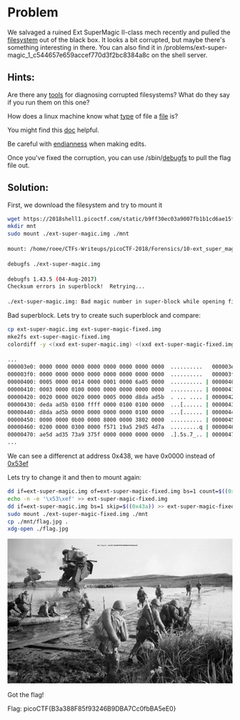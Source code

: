 # Problem
We salvaged a ruined Ext SuperMagic II-class mech recently and pulled the [filesystem](https://2018shell1.picoctf.com/static/b9ff30ec03a9007fb1b1cd6ae15fae84/ext-super-magic.img) out of the black box. It looks a bit corrupted, but maybe there's something interesting in there. You can also find it in /problems/ext-super-magic_1_c544657e659accef770d3f2bc8384a8c on the shell server.

## Hints:
Are there any [tools](https://en.wikipedia.org/wiki/Fsck) for diagnosing corrupted filesystems? What do they say if you run them on this one?

How does a linux machine know what [type](https://www.garykessler.net/library/file_sigs.html) of file a [file](https://linux.die.net/man/1/file) is?

You might find this [doc](http://www.nongnu.org/ext2-doc/ext2.html) helpful.

Be careful with [endianness](https://en.wikipedia.org/wiki/Endianness) when making edits.

Once you've fixed the corruption, you can use /sbin/[debugfs](https://linux.die.net/man/8/debugfs) to pull the flag file out.

## Solution:

First, we download the filesystem and try to mount it
```bash
wget https://2018shell1.picoctf.com/static/b9ff30ec03a9007fb1b1cd6ae15fae84/ext-super-magic.img
mkdir mnt
sudo mount ./ext-super-magic.img ./mnt

mount: /home/roee/CTFs-Writeups/picoCTF-2018/Forensics/10-ext_super_magic-250/mnt: wrong fs type, bad option, bad superblock on /dev/loop0, missing codepage or helper program, or other error.

debugfs ./ext-super-magic.img 

debugfs 1.43.5 (04-Aug-2017)
Checksum errors in superblock!  Retrying...

./ext-super-magic.img: Bad magic number in super-block while opening filesystem
```

Bad superblock.
Lets try to create such superblock and compare:
```bash
cp ext-super-magic.img ext-super-magic-fixed.img
mke2fs ext-super-magic-fixed.img
colordiff -y <(xxd ext-super-magic.img) <(xxd ext-super-magic-fixed.img)

...
000003e0: 0000 0000 0000 0000 0000 0000 0000 0000  ..........	000003e0: 0000 0000 0000 0000 0000 0000 0000 0000  ..........
000003f0: 0000 0000 0000 0000 0000 0000 0000 0000  ..........	000003f0: 0000 0000 0000 0000 0000 0000 0000 0000  ..........
00000400: 0005 0000 0014 0000 0001 0000 6a05 0000  .......... |	00000400: 0005 0000 0014 0000 0001 0000 3a13 0000  ..........
00000410: 0003 0000 0100 0000 0000 0000 0000 0000  .......... |	00000410: f504 0000 0100 0000 0000 0000 0000 0000  ..........
00000420: 0020 0000 0020 0000 0005 0000 d8da ad5b  . ... .... |	00000420: 0020 0000 0020 0000 0005 0000 0000 0000  . ... ....
00000430: deda ad5b 0100 ffff 0000 0100 0100 0000  ...[...... |	00000430: 8077 c45b 0000 ffff 53ef 0100 0100 0000  .w.[....S.
00000440: d8da ad5b 0000 0000 0000 0000 0100 0000  ...[...... |	00000440: 8077 c45b 0000 0000 0000 0000 0100 0000  .w.[......
00000450: 0000 0000 0b00 0000 8000 0000 3802 0000  .......... |	00000450: 0000 0000 0b00 0000 8000 0000 3800 0000  ..........
00000460: 0200 0000 0300 0000 f571 19a5 29d5 4d7a  .........q |	00000460: 0200 0000 0300 0000 1f76 e55a 0520 4807  .........v
00000470: ae5d ad35 73a9 375f 0000 0000 0000 0000  .].5s.7_.. |	00000470: 9399 0f62 9b7d 79be 0000 0000 0000 0000  ...b.}y...
...
```

We can see a differenct at address 0x438, we have 0x0000 instead of [0x53ef](https://ext4.wiki.kernel.org/index.php/Ext4_Disk_Layout)

Lets try to change it and then to mount again:
```bash
dd if=ext-super-magic.img of=ext-super-magic-fixed.img bs=1 count=$((0x438))
echo -n -e '\x53\xef' >> ext-super-magic-fixed.img
dd if=ext-super-magic.img bs=1 skip=$((0x43a)) >> ext-super-magic-fixed.img
sudo mount ./ext-super-magic-fixed.img ./mnt
cp ./mnt/flag.jpg .
xdg-open ./flag.jpg
```

![flag](./flag.jpg)

Got the flag!

Flag: picoCTF{B3a388F85f93246B9DBA7Cc0fbBA5eE0}